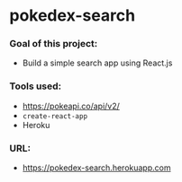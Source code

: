 # pokedex-search

### Goal of this project:
  - Build a simple search app using React.js

### Tools used:
  - https://pokeapi.co/api/v2/
  - `create-react-app`
  - Heroku

### URL:
  - https://pokedex-search.herokuapp.com

